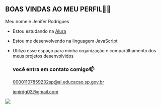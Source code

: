 ## BOAS VINDAS AO MEU PERFIL🏹🖤

Meu nome é Jenifer Rodrigues

- Estou estudando na [Alura](https://www.alura.com.br)
- Estou me desenvolvendo na linguagem JavaScript
- Utilizo esse espaço para minha organização e compartilhamento dos meus projetos desenvolvidos

  ### você entra em contato comigo📫

  00001107859232sp@al.educacao.sp.gov.br
  
  jenirdg03@gmail.com

![](https://media1.tenor.com/m/hGOQy4er94IAAAAC/bts-bangtan-boys.gif)
